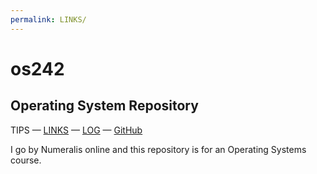 ```yaml
---
permalink: LINKS/
---
```


# os242

## Operating System Repository

TIPS — [LINKS](https://github.io/Numeralis/os242/links.md) — [LOG](https://github.io/Numeralis/os242/TXT/mylog.txt) — [GitHub](https://github.io/Numeralis/os242)

I go by Numeralis online and this repository is for an Operating Systems course.
